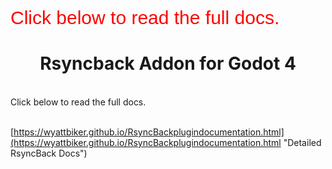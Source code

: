 
<span style="font-family:Helvetica; font-size: 30px;color:red">
Click below to read the full docs.  
</span>
<center>

# Rsyncback Addon for Godot 4

</center>

&nbsp;  
Click below to read the full docs.  
<br/>

[https://wyattbiker.github.io/RsyncBackplugindocumentation.html](https://wyattbiker.github.io/RsyncBackplugindocumentation.html "Detailed RsyncBack Docs")


